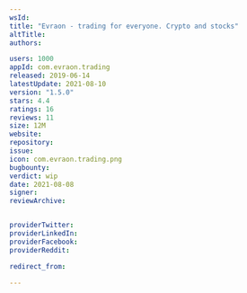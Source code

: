 ```yaml
---
wsId: 
title: "Evraon - trading for everyone. Crypto and stocks"
altTitle: 
authors:

users: 1000
appId: com.evraon.trading
released: 2019-06-14
latestUpdate: 2021-08-10
version: "1.5.0"
stars: 4.4
ratings: 16
reviews: 11
size: 12M
website: 
repository: 
issue: 
icon: com.evraon.trading.png
bugbounty: 
verdict: wip
date: 2021-08-08
signer: 
reviewArchive:


providerTwitter: 
providerLinkedIn: 
providerFacebook: 
providerReddit: 

redirect_from:

---
```



